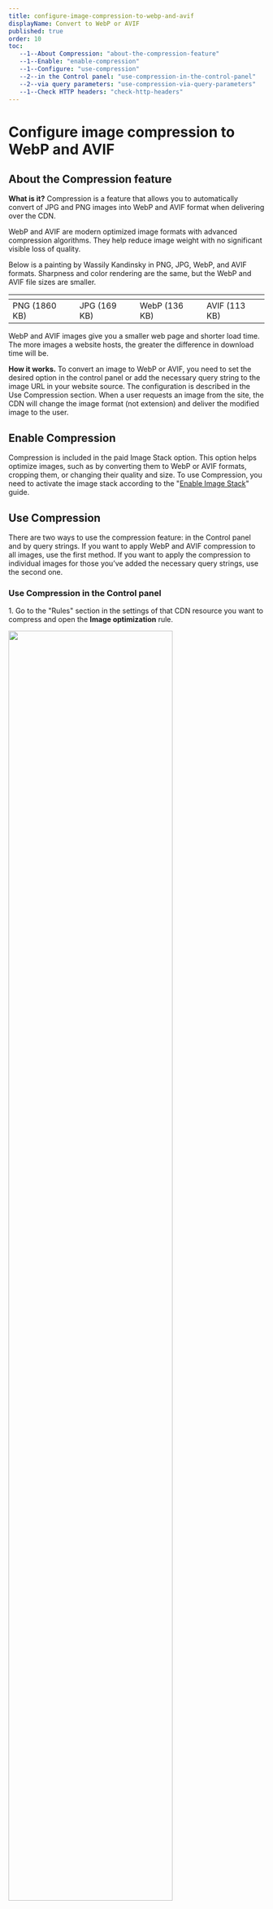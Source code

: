 ```yaml
---
title: configure-image-compression-to-webp-and-avif
displayName: Convert to WebP or AVIF
published: true
order: 10
toc:
   --1--About Compression: "about-the-compression-feature"
   --1--Enable: "enable-compression"
   --1--Configure: "use-compression"
   --2--in the Control panel: "use-compression-in-the-control-panel"
   --2--via query parameters: "use-compression-via-query-parameters"
   --1--Check HTTP headers: "check-http-headers"
---
```

# Сonfigure image compression to WebP and AVIF
  
## About the Compression feature

**What is it?** Compression is a feature that allows you to automatically convert of JPG and PNG images into WebP and AVIF format when delivering over the CDN.

WebP and AVIF are modern optimized image formats with advanced compression algorithms. They help reduce image weight with no significant visible loss of quality.

Below is a painting by Wassily Kandinsky in PNG, JPG, WebP, and AVIF formats. Sharpness and color rendering are the same, but the WebP and AVIF file sizes are smaller.

| <img src="https://assets.gcore.pro/docs/cdn/cdn-resource-options/image-optimization-paid/image-stack-tools/configure-image-compression-to-webp-and-avif/11028965206801.png" alt="">              |<img src="https://assets.gcore.pro/docs/cdn/cdn-resource-options/image-optimization-paid/image-stack-tools/configure-image-compression-to-webp-and-avif/11028965205905.png" alt="">              |<img src="https://assets.gcore.pro/docs/cdn/cdn-resource-options/image-optimization-paid/image-stack-tools/configure-image-compression-to-webp-and-avif/11028965337873.png" alt="">               |<img src="https://assets.gcore.pro/docs/cdn/cdn-resource-options/image-optimization-paid/image-stack-tools/configure-image-compression-to-webp-and-avif/11028965357457.png" alt="">               |
|---------------|--------------|---------------|---------------|
| PNG (1860 KB) | JPG (169 KB) | WebP (136 KB) | AVIF (113 KB) |


WebP and AVIF images give you a smaller web page and shorter load time. The more images a website hosts, the greater the difference in download time will be.

**How it works.** To convert an image to WebP or AVIF, you need to set the desired option in the control panel or add the necessary query string to the image URL in your website source. The configuration is described in the Use Compression section. When a user requests an image from the site, the CDN will change the image format (not extension) and deliver the modified image to the user.

## Enable Compression

Compression is included in the paid Image Stack option. This option helps optimize images, such as by converting them to WebP or AVIF formats, cropping them, or changing their quality and size. To use Compression, you need to activate the image stack according to the "<a href="https://gcore.com/docs/cdn/cdn-resource-options/image-optimization-paid/enable-image-stack" target="_blank">Enable Image Stack</a>" guide.

## Use Compression

There are two ways to use the compression feature: in the Control panel and by query strings. If you want to apply WebP and AVIF compression to all images, use the first method. If you want to apply the compression to individual images for those you’ve added the necessary query strings, use the second one.

### Use Compression in the Control panel

1\. Go to the "Rules" section in the settings of that CDN resource you want to compress and open the **Image optimization** rule.

<img src="https://assets.gcore.pro/docs/cdn/cdn-resource-options/image-optimization-paid/image-stack-tools/configure-image-compression-to-webp-and-avif/11774756992785.png" alt="" width="80%">

2\. Click **Enable WebP compression** and/or **Enable AVIF compression**. If you enable both options, the format will be chosen depending on which format (WebP or AVIF) the end-user’s browser supports. If the browser supports both, the image will be converted to the AVIF format.

<img src="https://assets.gcore.pro/docs/cdn/cdn-resource-options/image-optimization-paid/image-stack-tools/configure-image-compression-to-webp-and-avif/11028965476113.png" alt="" width="60%">

3\. Click **Save changes** at the right top corner of the page.

The setup is complete. Now images will be delivered to end-users in WebP or AVIF format.

### Use Compression via query parameters

1\. Open the website source code.

2\. Find strings with the URLs of the images whose quality you want to change.

3\. Add the query strings to the URLs of the images as follows:

<code-block>
image.jpg?fmt=<span style="color:#FF5913">value</span>
</code-block>

where ```value``` is:

- <span style="color:#FF5913">webp</span> (if you want to convert images into the WebP format)
- <span style="color:#FF5913">avif</span> (if you want to convert images into the AVIF format)
- <span style="color:#FF5913">avif,webp</span> (if you want to convert into both)

For example: ```image.jpg?fmt=avif,webp```.

4\. Save the changes in the website source code. Images on the website will now be shown to the end-user in the format you set.

## Check HTTP headers

After converting, an image does not change its URL or extension. So you can use the HTTP header value of the image to check if the changes have been applied.

The *X-Img-Operations* header reflects all the conversions performed. If the value includes "convert", the image size has changed.

The *Content-Type* header shows the compression format. If the value is image/webp or image/avif, the image is in a new format.

<img src="https://assets.gcore.pro/docs/cdn/cdn-resource-options/image-optimization-paid/image-stack-tools/configure-image-compression-to-webp-and-avif/11028965537425.png" alt="" width="50%">

If the HTTP header contains no convert value and CDN returns the image with original quality, check the _Img-Skip-Reason_ HTTP header. This will explain the reason why the operation could not be done. For example, “converted image bigger than origin value” appears when the value that was set is higher than the original one. In this case, lower the quality according to the "<a href="https://gcore.com/docs/cdn/cdn-resource-options/image-optimization-paid/image-stack-tools/change-image-quality" target="_blank">Change image quality</a>" guide.

<img src="https://assets.gcore.pro/docs/cdn/cdn-resource-options/image-optimization-paid/image-stack-tools/configure-image-compression-to-webp-and-avif/11028973043857.png" alt="" width="50%">